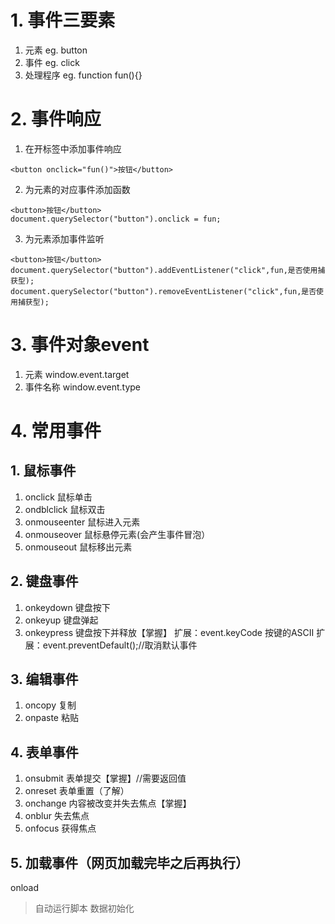 # 1. 事件三要素
1. 元素 eg. button
2. 事件 eg. click
3. 处理程序 eg. function fun(){}
# 2. 事件响应
1. 在开标签中添加事件响应
```
<button onclick="fun()">按钮</button>
```
2. 为元素的对应事件添加函数
```
<button>按钮</button>
document.querySelector("button").onclick = fun;

```
3. 为元素添加事件监听
```
<button>按钮</button>
document.querySelector("button").addEventListener("click",fun,是否使用捕获型);
document.querySelector("button").removeEventListener("click",fun,是否使用捕获型);

```
# 3. 事件对象event
1. 元素 window.event.target
2. 事件名称 window.event.type
# 4. 常用事件
## 1. 鼠标事件
1. onclick	鼠标单击
2. ondblclick	鼠标双击
3. onmouseenter	鼠标进入元素
4. onmouseover	鼠标悬停元素(会产生事件冒泡）
5. onmouseout	鼠标移出元素
## 2. 键盘事件
1. onkeydown	键盘按下
2. onkeyup	键盘弹起
3. onkeypress	键盘按下并释放【掌握】
扩展：event.keyCode 按键的ASCII
扩展：event.preventDefault();//取消默认事件
## 3. 编辑事件
1. oncopy 复制
2. onpaste 粘贴
## 4. 表单事件
1. onsubmit	表单提交【掌握】//需要返回值
2. onreset	表单重置（了解）
3. onchange	内容被改变并失去焦点【掌握】
4. onblur	失去焦点
5. onfocus	获得焦点
## 5. 加载事件（网页加载完毕之后再执行）
onload
> 自动运行脚本
> 数据初始化